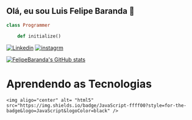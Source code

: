 ## Olá, eu sou Luis Felipe Baranda 👋


```ruby 
class Programmer

	def initialize() 
```

[![Linkedin](https://img.shields.io/badge/LinkedIn-0077B5?style=for-the-badge&logo=linkedin&logoColor=white)](https://https://www.linkedin.com/in/luis-felipe-baranda-ab1790240/)
[![instagrm](https://img.shields.io/badge/Instagram-E4405F?style=for-the-badge&logo=instagram&logoColor=white)](https://www.instagram.com/felbaranda/)

[![FelipeBaranda's GitHub stats](https://github-readme-stats.vercel.app/api?username=felipebaranda&theme=midnight-purple&show_icons=true)](https://github.com/anuraghazra/github-readme-stats)

# Aprendendo as Tecnologias
<div style="display: inlin_black"> 

	<img aligo="center" alt= "html5" src="https://img.shields.io/badge/JavaScript-ffff00?style=for-the-badge&logo=JavaScript&logoColor=black" />



</div>

